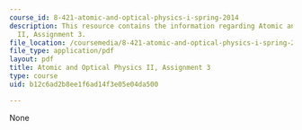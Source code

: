```yaml
---
course_id: 8-421-atomic-and-optical-physics-i-spring-2014
description: This resource contains the information regarding Atomic and Optical Physics
  II, Assignment 3.
file_location: /coursemedia/8-421-atomic-and-optical-physics-i-spring-2014/b12c6ad2b8ee1f6ad14f3e05e04da500_MIT8_421S14_homeWork3.pdf
file_type: application/pdf
layout: pdf
title: Atomic and Optical Physics II, Assignment 3
type: course
uid: b12c6ad2b8ee1f6ad14f3e05e04da500

---
```

None